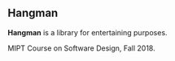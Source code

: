 ## Hangman

**Hangman** is a library for entertaining purposes.

MIPT Course on Software Design, Fall 2018.